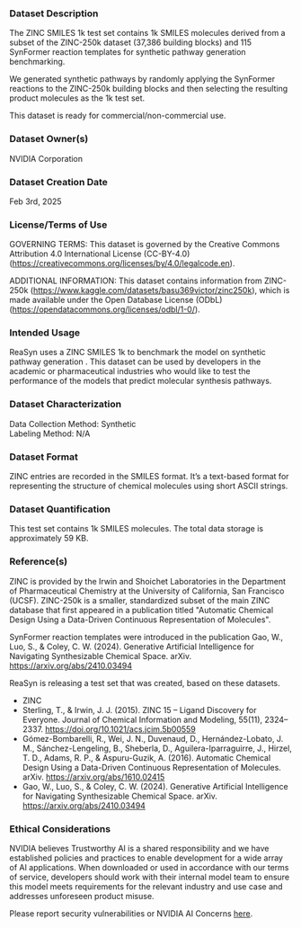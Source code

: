 ### Dataset Description
The ZINC SMILES 1k test set contains 1k SMILES molecules derived from a subset of the ZINC-250k dataset (37,386 building blocks) and 115 SynFormer reaction templates for synthetic pathway generation benchmarking.

We generated synthetic pathways by randomly applying the SynFormer reactions to the ZINC-250k building blocks and then selecting the resulting product molecules as the 1k test set.

This dataset is ready for commercial/non-commercial use.

### Dataset Owner(s)
NVIDIA Corporation

### Dataset Creation Date
Feb 3rd, 2025

### License/Terms of Use
GOVERNING TERMS: This dataset is governed by the Creative Commons Attribution 4.0 International License (CC-BY-4.0) (https://creativecommons.org/licenses/by/4.0/legalcode.en). 

ADDITIONAL INFORMATION: This dataset contains information from ZINC-250k (https://www.kaggle.com/datasets/basu369victor/zinc250k), which is made available
under the Open Database License (ODbL) (https://opendatacommons.org/licenses/odbl/1-0/).


### Intended Usage
ReaSyn uses a ZINC SMILES 1k to benchmark the model on synthetic pathway generation . This dataset can be used by developers in the academic or pharmaceutical industries who would like to test the performance of the models that predict molecular synthesis pathways. 

### Dataset Characterization
Data Collection Method: Synthetic<br>
Labeling Method: N/A

### Dataset Format
ZINC entries are recorded in the SMILES format. It’s a text-based format for representing the structure of chemical molecules using short ASCII strings.

### Dataset Quantification
This test set contains 1k SMILES molecules. 
The total data storage is approximately 59 KB.

### Reference(s)
ZINC is provided by the Irwin and Shoichet Laboratories in the Department of Pharmaceutical Chemistry at the University of California, San Francisco (UCSF). ZINC-250k is a smaller, standardized subset of the main ZINC database that first appeared in a publication titled "Automatic Chemical Design Using a Data-Driven Continuous Representation of Molecules".

SynFormer reaction templates were introduced in the publication Gao, W., Luo, S., & Coley, C. W. (2024). Generative Artificial Intelligence for Navigating Synthesizable Chemical Space. arXiv. https://arxiv.org/abs/2410.03494

ReaSyn is releasing a test set that was created, based on these datasets. 

* ZINC
* Sterling, T., & Irwin, J. J. (2015). ZINC 15 – Ligand Discovery for Everyone. Journal of Chemical Information and Modeling, 55(11), 2324–2337. https://doi.org/10.1021/acs.jcim.5b00559
* Gómez-Bombarelli, R., Wei, J. N., Duvenaud, D., Hernández-Lobato, J. M., Sánchez-Lengeling, B., Sheberla, D., Aguilera-Iparraguirre, J., Hirzel, T. D., Adams, R. P., & Aspuru-Guzik, A. (2016). Automatic Chemical Design Using a Data-Driven Continuous Representation of Molecules. arXiv. https://arxiv.org/abs/1610.02415
* Gao, W., Luo, S., & Coley, C. W. (2024). Generative Artificial Intelligence for Navigating Synthesizable Chemical Space. arXiv. https://arxiv.org/abs/2410.03494


### Ethical Considerations
NVIDIA believes Trustworthy AI is a shared responsibility and we have established policies and practices to enable development for a wide array of AI applications.  When downloaded or used in accordance with our terms of service, developers should work with their internal model team to ensure this model meets requirements for the relevant industry and use case and addresses unforeseen product misuse.   

Please report security vulnerabilities or NVIDIA AI Concerns [here](https://www.nvidia.com/en-us/support/submit-security-vulnerability/).
